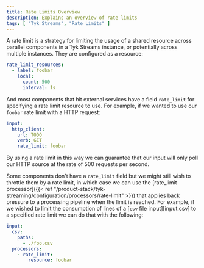 ```yaml
---
title: Rate Limits Overview
description: Explains an overview of rate limits
tags: [ "Tyk Streams", "Rate Limits" ]
---
```


A rate limit is a strategy for limiting the usage of a shared resource across parallel components in a Tyk Streams instance, or potentially across multiple instances. They are configured as a resource:

```yaml
rate_limit_resources:
  - label: foobar
    local:
      count: 500
      interval: 1s
```

And most components that hit external services have a field `rate_limit` for specifying a rate limit resource to use. For example, if we wanted to use our `foobar` rate limit with a HTTP request:

```yaml
input:
  http_client:
    url: TODO
    verb: GET
    rate_limit: foobar
```

By using a rate limit in this way we can guarantee that our input will only poll our HTTP source at the rate of 500 requests per second.

Some components don't have a `rate_limit` field but we might still wish to throttle them by a rate limit, in which case we can use the [rate_limit processor]({{< ref "/product-stack/tyk-streaming/configuration/processors/rate-limit" >}}) that applies back pressure to a processing pipeline when the limit is reached. For example, if we wished to limit the consumption of lines of a [`csv` file input][input.csv] to a specified rate limit we can do that with the following:

```yaml
input:
  csv:
    paths:
      - ./foo.csv
  processors:
    - rate_limit:
        resource: foobar
```

